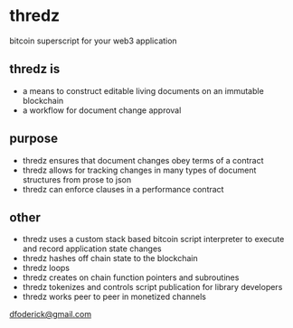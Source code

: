 # thredz
bitcoin superscript for your web3 application

## thredz is
* a means to construct editable living documents on an immutable blockchain
* a workflow for document change approval

## purpose
* thredz ensures that document changes obey terms of a contract
* thredz allows for tracking changes in many types of document structures from prose to json
* thredz can enforce clauses in a performance contract

## other
* thredz uses a custom stack based bitcoin script interpreter to execute and record application state changes
* thredz hashes off chain state to the blockchain
* thredz loops
* thredz creates on chain function pointers and subroutines
* thredz tokenizes and controls script publication for library developers
* thredz works peer to peer in monetized channels

dfoderick@gmail.com
